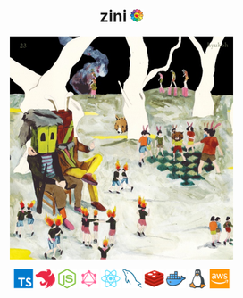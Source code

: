 <h1 align="center">zini&nbsp;<img src="assets/kaikaikiki.png" height="23px" /></h1>

<p align="center">
<a href="https://www.youtube.com/watch?v=cOaohmG0sRo" target="_blank"><img align="center" src="assets/paul.jpg" width="400px" alt="paul" /></a>
<br /><br />
<code><img src="icons/typescript.png" height="35"></code>
<code><img src="icons/nestjs.png" height="35"></code>
<code><img src="icons/nodejs.png" height="35"></code>
<code><img src="icons/graphql.png" height="35"></code>
<code><img src="icons/react.png" height="35"></code>
<code><img src="icons/mysql.png" height="35"></code>
<code><img src="icons/redis.png" height="35"></code>
<code><img src="icons/docker.png" height="35"></code>
<code><img src="icons/linux.png" height="35"></code>
<code><img src="icons/aws.png" height="35"></code>
</p>
